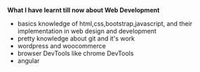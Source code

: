 **What I have learnt till now about Web Development**
  
- basics knowledge of html,css,bootstrap,javascript, and their implementation in web design and development
- pretty knowledge about git and it's work
- wordpress and woocommerce
- browser DevTools like chrome DevTools
- angular
